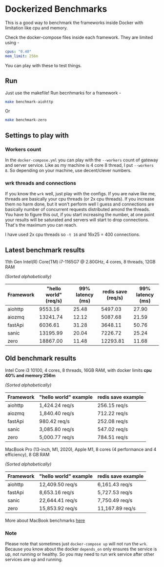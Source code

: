 # Dockerized Benchmarks

This is a good way to benchmark the frameworks inside Docker with limitation like cpu and memory.

Check the docker-compose files inside each framework. They are limited using -

```yml
cpus: "0.40"
mem_limit: 256m
```

You can play with these to test things.

## Run

Just use the makefile!
Run becnhmarks for a framework -

```bash
make benchmark-aiohttp
```

Or

```bash
make benchmark-zero
```

## Settings to play with

### Workers count

In the `docker-compose.yml` you can play with the `--workers` count of gateway and server service. Like as my machine is 4 core 8 thread, I put `--workers 8`. So depending on your machine, use decent/clever numbers.

### wrk threads and connections

If you know the `wrk` well, just play with the configs. If you are naive like me, threads are basically your cpu threads (or 2x cpu threads). If you increase them no harm done, but it won't perform well I guess and connections are basically number of concurrent requests distributed amond the threads. You have to figure this out, if you start increasing the number, at one point your results will be saturated and servers will start to drop connections. That's the maximum you can reach.

I have used 2x cpu threads so `-t 16` and 16x25 = 400 connections.

## Latest benchmark results

11th Gen Intel(R) Core(TM) i7-1165G7 @ 2.80GHz, 4 cores, 8 threads, 12GB RAM

*(Sorted alphabetically)*

| Framework | "hello world" (req/s) | 99% latency (ms) | redis save (req/s) | 99% latency (ms) |
| --------- | --------------------- | ---------------- | ------------------ | ---------------- |
| aiohttp   | 9553.16               | 25.48            | 5497.03            | 27.90            |
| aiozmq    | 13241.74              | 12.12            | 5087.68            | 21.59            |
| fastApi   | 6036.61               | 31.28            | 3648.11            | 50.76            |
| sanic     | 13195.99              | 20.04            | 7226.72            | 25.24            |
| zero      | 18867.00              | 11.48            | 12293.81           | 11.68            |

## Old benchmark results

Intel Core i3 10100, 4 cores, 8 threads, 16GB RAM, with docker limits **cpu 40% and memory 256m**

*(Sorted alphabetically)*

| Framework | "hello world" example | redis save example |
| --------- | --------------------- | ------------------ |
| aiohttp   | 1,424.24 req/s        | 256.15 req/s       |
| aiozmq    | 1,840.40 req/s        | 712.22 req/s       |
| fastApi   | 980.42 req/s          | 252.08 req/s       |
| sanic     | 3,085.80 req/s        | 547.02 req/s       |
| zero      | 5,000.77 req/s        | 784.51 req/s       |

MacBook Pro (13-inch, M1, 2020), Apple M1, 8 cores (4 performance and 4 efficiency), 8 GB RAM

*(Sorted alphabetically)*

| Framework | "hello world" example | redis save example |
| --------- | --------------------- | ------------------ |
| aiohttp   | 12,409.50 req/s       | 6,161.43 req/s     |
| fastApi   | 8,653.16 req/s        | 5,727.53 req/s     |
| sanic     | 22,644.41 req/s       | 7,750.49 req/s     |
| zero      | 15,853.92 req/s       | 11,167.89 req/s    |

More about MacBook benchmarks [here](https://github.com/Ananto30/zero/blob/main/benchmarks/others/mac-results.md)

### Note

Please note that sometimes just `docker-compose up` will not run the `wrk`. Because you know about the docker `depends_on` only ensures the service is up, not running or healthy. So you may need to run wrk service after other services are up and running.
